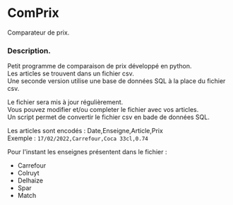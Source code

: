 # ComPrix
Comparateur de prix.

### Description.
Petit programme de comparaison de prix développé en python.  
Les articles se trouvent dans un fichier csv.  
Une seconde version utilise une base de données SQL à la place du fichier csv.
  
Le fichier sera mis à jour régulièrement.  
Vous pouvez modifier et/ou completer le fichier avec vos articles.  
Un script permet de convertir le fichier csv en bade de données SQL.  
  
Les articles sont encodés : Date,Enseigne,Article,Prix  
Exemple : `17/02/2022,Carrefour,Coca 33cl,0.74`  
   
 Pour l'instant les enseignes présentent dans le fichier :
- Carrefour 
- Colruyt
- Delhaize
- Spar
- Match  
